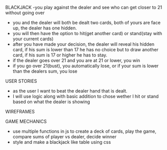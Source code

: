 BLACKJACK
-you play against the dealer and see who can get closer to 21 without going over
- you and the dealer will both be dealt two cards, both of yours are face up, the dealer has one hidden.
- you will then have the option to hit(get another card) or stand(stay with your current cards)
- after you have made your decision, the dealer will reveal his hidden card, if his sum is lower than 17 he has no choice but to draw another card, if his sum is 17 or higher he has to stay.
- if the dealer goes over 21 and you are at 21 or lower, you win
- if you go over 21(bust), you automatically lose, or if your sum is lower than the dealers sum, you lose

USER STORIES
- as the user I want to beat the dealer hand that is dealt.
- I will use logic along with basic addition to chose wether I hit or stand based on what the dealer is showing


WIREFRAMES








GAME MECHANICS
- use multiple functions in js to create a deck of cards, play the game, compare sums of player vs dealer, decide winner
- style and make a blackjack like table using css
